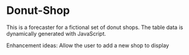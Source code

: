 # Donut-Shop
This is a forecaster for a fictional set of donut shops. The table data is dynamically generated with JavaScript.

Enhancement ideas: Allow the user to add a new shop to display
